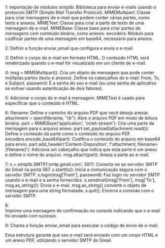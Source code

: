 1: 
importação de módulos 
smtplib: Biblioteca para enviar e-mails usando o protocolo SMTP (Simple Mail Transfer Protocol).
MIMEMultipart: Classe para criar mensagens de e-mail que podem conter várias partes, como texto e anexos.
MIMEText: Classe para criar a parte de texto de uma mensagem de e-mail.
MIMEBase: Classe base para criar partes de mensagens com conteúdo binário, como anexos.
encoders: Módulo para codificar partes de uma mensagem em base64, necessário para anexos.
 
2:
Definir a função enviar_email que configura e envia o e-mail.

3: 
Definir o corpo do e-mail em formato HTML. O conteúdo HTML será renderizado quando o e-mail for visualizado em um cliente de e-mail.

4: 
msg = MIMEMultipart(): Cria um objeto de mensagem que pode conter múltiplas partes (texto e anexos).
Define os cabeçalhos do e-mail: From, To, e Subject.
password: É a senha do seu e-mail (ou uma senha de aplicativo se estiver usando autenticação de dois fatores).

5: 
Adicionar o corpo do e-mail à mensagem. MIMEText é usado para especificar que o conteúdo é HTML.

6:
filename: Define o caminho do arquivo PDF que você deseja anexar.
attachment = open(filename, "rb"): Abre o arquivo PDF em modo de leitura binária.
part = MIMEBase('application', 'octet-stream'): Cria uma parte da mensagem para o arquivo anexo.
part.set_payload(attachment.read()): Define o conteúdo da parte como o conteúdo do arquivo PDF.
encoders.encode_base64(part): Codifica o conteúdo do arquivo em base64 para envio.
part.add_header('Content-Disposition', f'attachment; filename={filename}'): Adiciona um cabeçalho que indica que esta parte é um anexo e define o nome do arquivo.
msg.attach(part): Anexa a parte ao e-mail.

7: 
s = smtplib.SMTP('smtp.gmail.com', 587): Conecta-se ao servidor SMTP do Gmail na porta 587.
s.starttls(): Inicia a comunicação segura com o servidor SMTP.
s.login(msg['From'], password): Faz login no servidor SMTP usando o e-mail e a senha fornecidos.
s.sendmail(msg['From'], msg['To'], msg.as_string()): Envia o e-mail. msg.as_string() converte o objeto de mensagem para uma string formatada.
s.quit(): Encerra a conexão com o servidor SMTP.

8:  
Imprime uma mensagem de confirmação no console indicando que o e-mail foi enviado com sucesso.

9:
Chama a função enviar_email para executar o código de envio de e-mail.

Essa estrutura garante que seu e-mail será enviado com um corpo HTML e um anexo PDF, utilizando o servidor SMTP do Gmail.
